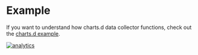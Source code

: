 <!--
title: "Example"
custom_edit_url: https://github.com/netdata/netdata/edit/master/collectors/charts.d.plugin/example/README.md
-->

# Example

If you want to understand how charts.d data collector functions, check out the [charts.d example](https://raw.githubusercontent.com/netdata/netdata/master/collectors/charts.d.plugin/example/example.chart.sh). 

[![analytics](https://www.google-analytics.com/collect?v=1&aip=1&t=pageview&_s=1&ds=github&dr=https%3A%2F%2Fgithub.com%2Fnetdata%2Fnetdata&dl=https%3A%2F%2Fmy-netdata.io%2Fgithub%2Fcollectors%2Fcharts.d.plugin%2Fexample%2FREADME&_u=MAC~&cid=5792dfd7-8dc4-476b-af31-da2fdb9f93d2&tid=UA-64295674-3)](<>)
